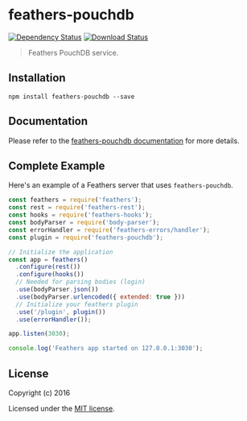 # feathers-pouchdb

[![Dependency Status](https://img.shields.io/david/himpun/feathers-pouchdb.svg?style=flat-square)](https://david-dm.org/himpun/feathers-pouchdb)
[![Download Status](https://img.shields.io/npm/dm/feathers-pouchdb.svg?style=flat-square)](https://www.npmjs.com/package/feathers-pouchdb)

> Feathers PouchDB service.

## Installation

```
npm install feathers-pouchdb --save
```

## Documentation

Please refer to the [feathers-pouchdb documentation](http://docs.feathersjs.com/) for more details.

## Complete Example

Here's an example of a Feathers server that uses `feathers-pouchdb`. 

```js
const feathers = require('feathers');
const rest = require('feathers-rest');
const hooks = require('feathers-hooks');
const bodyParser = require('body-parser');
const errorHandler = require('feathers-errors/handler');
const plugin = require('feathers-pouchdb');

// Initialize the application
const app = feathers()
  .configure(rest())
  .configure(hooks())
  // Needed for parsing bodies (login)
  .use(bodyParser.json())
  .use(bodyParser.urlencoded({ extended: true }))
  // Initialize your feathers plugin
  .use('/plugin', plugin())
  .use(errorHandler());

app.listen(3030);

console.log('Feathers app started on 127.0.0.1:3030');
```

## License

Copyright (c) 2016

Licensed under the [MIT license](LICENSE).

